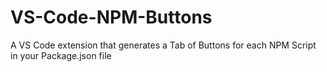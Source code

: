 # VS-Code-NPM-Buttons
 A VS Code extension that generates a Tab of Buttons for each NPM Script in your Package.json file
